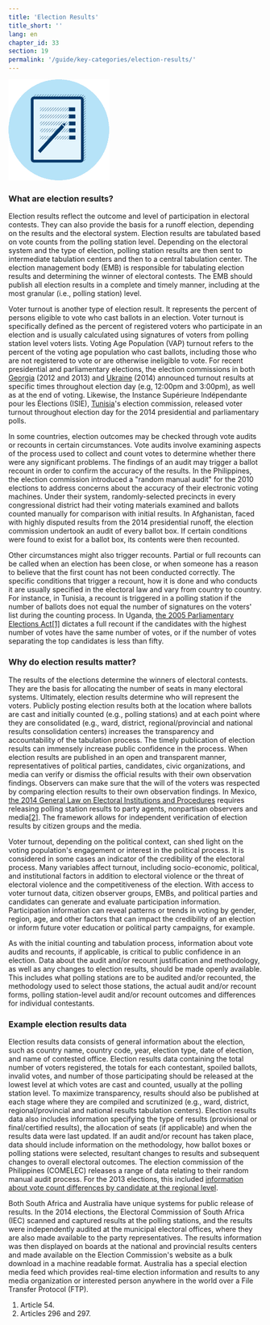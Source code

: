 ```yaml
---
title: 'Election Results'
title_short: ''
lang: en
chapter_id: 33
section: 19
permalink: '/guide/key-categories/election-results/'
---
```


![Election Results](/assets/images/inventory/categories/election-results-official-final.png)

### What are election results?

Election results reflect the outcome and level of participation in electoral contests. They can also provide the basis for a runoff election, depending on the results and the electoral system. Election results are tabulated based on vote counts from the polling station level. Depending on the electoral system and the type of election, polling station results are then sent to intermediate tabulation centers and then to a central tabulation center. The election management body (EMB) is responsible for tabulating election results and determining the winner of electoral contests. The EMB should publish all election results in a complete and timely manner, including at the most granular (i.e., polling station) level.

Voter turnout is another type of election result. It represents the percent of persons eligible to vote who cast ballots in an election. Voter turnout is specifically defined as the percent of registered voters who participate in an election and is usually calculated using signatures of voters from polling station level voters lists. Voting Age Population (VAP) turnout refers to the percent of the voting age population who cast ballots, including those who are not registered to vote or are otherwise ineligible to vote. For recent presidential and parliamentary elections, the election commissions in both [Georgia](http://cesko02-01.itdc.ge/en/mediisatvis-4-ge/pres-relizebi-13-ge/informacia-kenchisyris-mimdinareobis-da-amomrchevelta-aqtivobis-shesaxeb-1200-st-is-mdgomareobit.page) (2012 and 2013) and [Ukraine](http://www.cvk.gov.ua/pls/vp2014/WP063?pt00_t001f01=702&PT001F01=702) (2014) announced turnout results at specific times throughout election day (e.g, 12:00pm and 3:00pm), as well as at the end of voting. Likewise, the Instance Supérieure Indépendante pour les Élections (ISIE), [Tunisia](http://www.isie.tn/ar/communiques-ar/%D8%A7%D9%84%D8%B1%D8%A6%D8%A7%D8%B3%D9%8A%D8%A9-%D9%86%D8%B3%D8%A8%D8%A9-%D9%85%D8%B4%D8%A7%D8%B1%D9%83%D8%A9-%D8%A8%D9%84%D8%BA%D8%AA-53-7/)'s election commission, released voter turnout throughout election day for the 2014 presidential and parliamentary polls.

In some countries, election outcomes may be checked through vote audits or recounts in certain circumstances. Vote audits involve examining aspects of the process used to collect and count votes to determine whether there were any significant problems. The findings of an audit may trigger a ballot recount in order to confirm the accuracy of the results. In the Philippines, the election commission introduced a "random manual audit" for the 2010 elections to address concerns about the accuracy of their electronic voting machines. Under their system, randomly-selected precincts in every congressional district had their voting materials examined and ballots counted manually for comparison with initial results. In Afghanistan, faced with highly disputed results from the 2014 presidential runoff, the election commission undertook an audit of every ballot box. If certain conditions were found to exist for a ballot box, its contents were then recounted.

Other circumstances might also trigger recounts. Partial or full recounts can be called when an election has been close, or when someone has a reason to believe that the first count has not been conducted correctly. The specific conditions that trigger a recount, how it is done and who conducts it are usually specified in the electoral law and vary from country to country. For instance, in Tunisia, a recount is triggered in a polling station if the number of ballots does not equal the number of signatures on the voters' list during the counting process. In Uganda, [the 2005 Parliamentary Elections Act](http://aceproject.org/ero-en/regions/africa/UG/uganda-parliamentary-elections-act-2005/)[\[1\]](#footnote-1) dictates a full recount if the candidates with the highest number of votes have the same number of votes, or if the number of votes separating the top candidates is less than fifty.

### Why do election results matter?

The results of the elections determine the winners of electoral contests. They are the basis for allocating the number of seats in many electoral systems. Ultimately, election results determine who will represent the voters. Publicly posting election results both at the location where ballots are cast and initially counted (e.g., polling stations) and at each point where they are consolidated (e.g., ward, district, regional/provincial and national results consolidation centers) increases the transparency and accountability of the tabulation process. The timely publication of election results can immensely increase public confidence in the process. When election results are published in an open and transparent manner, representatives of political parties, candidates, civic organizations, and media can verify or dismiss the official results with their own observation findings. Observers can make sure that the will of the voters was respected by comparing election results to their own observation findings. In Mexico, [the 2014 General Law on Electoral Institutions and Procedures](http://portales.te.gob.mx/ccje/sites/default/files/GENERAL%20LAW%20ON%20ELECTORAL%20INSTITUTIONS%20AND%20PROCEDURES.pdf) requires releasing polling station results to party agents, nonpartisan observers and media[\[2\]](#footnote-2). The framework allows for independent verification of election results by citizen groups and the media.

Voter turnout, depending on the political context, can shed light on the voting population's engagement or interest in the political process. It is considered in some cases an indicator of the credibility of the electoral process. Many variables affect turnout, including socio-economic, political, and institutional factors in addition to electoral violence or the threat of electoral violence and the competitiveness of the election. With access to voter turnout data, citizen observer groups, EMBs, and political parties and candidates can generate and evaluate participation information. Participation information can reveal patterns or trends in voting by gender, region, age, and other factors that can impact the credibility of an election or inform future voter education or political party campaigns, for example.

As with the initial counting and tabulation process, information about vote audits and recounts, if applicable, is critical to public confidence in an election. Data about the audit and/or recount justification and methodology, as well as any changes to election results, should be made openly available. This includes what polling stations are to be audited and/or recounted, the methodology used to select those stations, the actual audit and/or recount forms, polling station-level audit and/or recount outcomes and differences for individual contestants.

### Example election results data

Election results data consists of general information about the election, such as country name, country code, year, election type, date of election, and name of contested office. Election results data containing the total number of voters registered, the totals for each contestant, spoiled ballots, invalid votes, and number of those participating should be released at the lowest level at which votes are cast and counted, usually at the polling station level. To maximize transparency, results should also be published at each stage where they are compiled and scrutinized (e.g., ward, district, regional/provincial and national results tabulation centers). Election results data also includes information specifying the type of results (provisional or final/certified results), the allocation of seats (if applicable) and when the results data were last updated. If an audit and/or recount has taken place, data should include information on the methodology, how ballot boxes or polling stations were selected, resultant changes to results and subsequent changes to overall electoral outcomes. The election commission of the Philippines (COMELEC) releases a range of data relating to their random manual audit process. For the 2013 elections, this included [information about vote count differences by candidate at the regional level](http://www.comelec.gov.ph/?r=Archives/RegularElections/2013NLE/RandomManualAudit/RandomManualAuditReport2013/RMAVarianceSummReport).

Both South Africa and Australia have unique systems for public release of results. In the 2014 elections, the Electoral Commission of South Africa (IEC) scanned and captured results at the polling stations, and the results were independently audited at the municipal electoral offices, where they are also made available to the party representatives. The results information was then displayed on boards at the national and provincial results centers and made available on the Election Commission's website as a bulk download in a machine readable format. Australia has a special election media feed which provides real-time election information and results to any media organization or interested person anywhere in the world over a File Transfer Protocol (FTP).

1.  [](#reference-1)Article 54.
2.  [](#reference-2)Articles 296 and 297.

